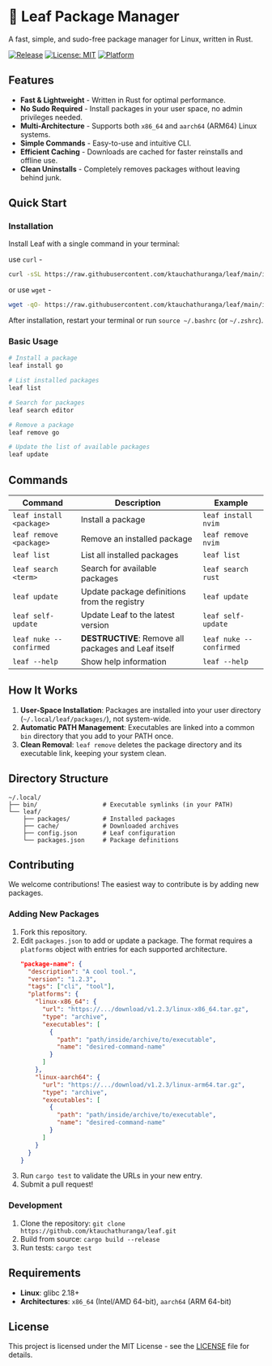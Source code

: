 # 🍃 Leaf Package Manager

A fast, simple, and sudo-free package manager for Linux, written in Rust.

[![Release](https://img.shields.io/github/v/release/ktauchathuranga/leaf?sort=semver)](https://github.com/ktauchathuranga/leaf/releases/latest)
[![License: MIT](https://img.shields.io/badge/License-MIT-yellow.svg)](https://opensource.org/licenses/MIT)
[![Platform](https://img.shields.io/badge/platform-Linux-blue.svg)](https://github.com/ktauchathuranga/leaf)

## Features

- **Fast & Lightweight** - Written in Rust for optimal performance.
- **No Sudo Required** - Install packages in your user space, no admin privileges needed.
- **Multi-Architecture** - Supports both `x86_64` and `aarch64` (ARM64) Linux systems.
- **Simple Commands** - Easy-to-use and intuitive CLI.
- **Efficient Caching** - Downloads are cached for faster reinstalls and offline use.
- **Clean Uninstalls** - Completely removes packages without leaving behind junk.

## Quick Start

### Installation

Install Leaf with a single command in your terminal:

use `curl` -
```bash
curl -sSL https://raw.githubusercontent.com/ktauchathuranga/leaf/main/install.sh | bash
```

or use `wget` -

```bash
wget -qO- https://raw.githubusercontent.com/ktauchathuranga/leaf/main/install.sh | bash
```

After installation, restart your terminal or run `source ~/.bashrc` (or `~/.zshrc`).

### Basic Usage

```bash
# Install a package
leaf install go

# List installed packages
leaf list

# Search for packages
leaf search editor

# Remove a package
leaf remove go

# Update the list of available packages
leaf update
```

## Commands

| Command | Description | Example |
|---------|-------------|---------|
| `leaf install <package>` | Install a package | `leaf install nvim` |
| `leaf remove <package>` | Remove an installed package | `leaf remove nvim` |
| `leaf list` | List all installed packages | `leaf list` |
| `leaf search <term>` | Search for available packages | `leaf search rust` |
| `leaf update` | Update package definitions from the registry | `leaf update` |
| `leaf self-update` | Update Leaf to the latest version | `leaf self-update` |
| `leaf nuke --confirmed`| **DESTRUCTIVE**: Remove all packages and Leaf itself | `leaf nuke --confirmed` |
| `leaf --help` | Show help information | `leaf --help` |

## How It Works

1.  **User-Space Installation**: Packages are installed into your user directory (`~/.local/leaf/packages/`), not system-wide.
2.  **Automatic PATH Management**: Executables are linked into a common `bin` directory that you add to your PATH once.
3.  **Clean Removal**: `leaf remove` deletes the package directory and its executable link, keeping your system clean.

## Directory Structure

```
~/.local/
├── bin/                  # Executable symlinks (in your PATH)
└── leaf/
    ├── packages/         # Installed packages
    ├── cache/            # Downloaded archives
    ├── config.json       # Leaf configuration
    └── packages.json     # Package definitions
```

## Contributing

We welcome contributions! The easiest way to contribute is by adding new packages.

### Adding New Packages

1.  Fork this repository.
2.  Edit `packages.json` to add or update a package. The format requires a `platforms` object with entries for each supported architecture.
    ```json
    "package-name": {
      "description": "A cool tool.",
      "version": "1.2.3",
      "tags": ["cli", "tool"],
      "platforms": {
        "linux-x86_64": {
          "url": "https://.../download/v1.2.3/linux-x86_64.tar.gz",
          "type": "archive",
          "executables": [
            {
              "path": "path/inside/archive/to/executable",
              "name": "desired-command-name"
            }
          ]
        },
        "linux-aarch64": {
          "url": "https://.../download/v1.2.3/linux-arm64.tar.gz",
          "type": "archive",
          "executables": [
            {
              "path": "path/inside/archive/to/executable",
              "name": "desired-command-name"
            }
          ]
        }
      }
    }
    ```
3.  Run `cargo test` to validate the URLs in your new entry.
4.  Submit a pull request!

### Development

1.  Clone the repository: `git clone https://github.com/ktauchathuranga/leaf.git`
2.  Build from source: `cargo build --release`
3.  Run tests: `cargo test`

## Requirements

- **Linux**: glibc 2.18+
- **Architectures**: `x86_64` (Intel/AMD 64-bit), `aarch64` (ARM 64-bit)

## License

This project is licensed under the MIT License - see the [LICENSE](LICENSE) file for details.
